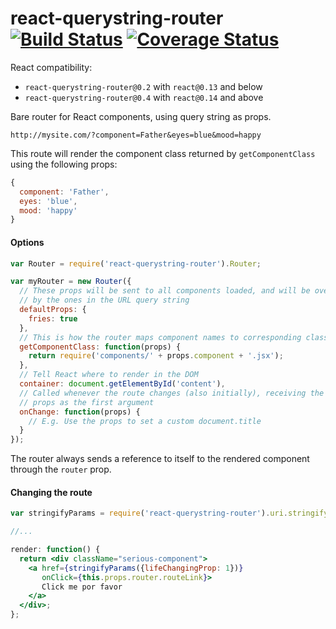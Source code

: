 # react-querystring-router [![Build Status](https://travis-ci.org/skidding/react-querystring-router.svg?branch=master)](https://travis-ci.org/skidding/react-querystring-router) [![Coverage Status](https://coveralls.io/repos/skidding/react-querystring-router/badge.svg?branch=master)](https://coveralls.io/r/skidding/react-querystring-router?branch=master)

React compatibility:
- `react-querystring-router@0.2` with `react@0.13` and below
- `react-querystring-router@0.4` with `react@0.14` and above

Bare router for React components, using query string as props.

```
http://mysite.com/?component=Father&eyes=blue&mood=happy
```

This route will render the component class returned by `getComponentClass`
using the following props:

```js
{
  component: 'Father',
  eyes: 'blue',
  mood: 'happy'
}
```

#### Options

```js
var Router = require('react-querystring-router').Router;

var myRouter = new Router({
  // These props will be sent to all components loaded, and will be overridden
  // by the ones in the URL query string
  defaultProps: {
    fries: true
  },
  // This is how the router maps component names to corresponding classes
  getComponentClass: function(props) {
    return require('components/' + props.component + '.jsx');
  },
  // Tell React where to render in the DOM
  container: document.getElementById('content'),
  // Called whenever the route changes (also initially), receiving the parsed
  // props as the first argument
  onChange: function(props) {
    // E.g. Use the props to set a custom document.title
  }
});
```

The router always sends a reference to itself to the rendered component through
the `router` prop.

#### Changing the route

```jsx
var stringifyParams = require('react-querystring-router').uri.stringifyParams;

//...

render: function() {
  return <div className="serious-component">
    <a href={stringifyParams({lifeChangingProp: 1})}
       onClick={this.props.router.routeLink}>
       Click me por favor
    </a>
  </div>;
};
```
